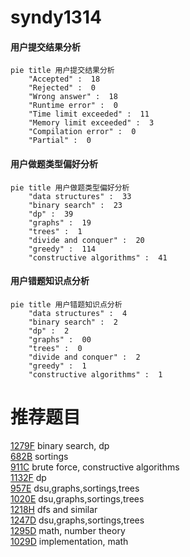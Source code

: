 # syndy1314

<!-- tabs:start -->



#### **用户提交结果分析**

```mermaid
pie title 用户提交结果分析
    "Accepted" :  18
    "Rejected" :  0
    "Wrong answer" :  18
    "Runtime error" :  0
    "Time limit exceeded" :  11
    "Memory limit exceeded" :  3
    "Compilation error" :  0
    "Partial" :  0
```

#### **用户做题类型偏好分析**

```mermaid
pie title 用户做题类型偏好分析
    "data structures" :  33
    "binary search" :  23
    "dp" :  39
    "graphs" :  19
    "trees" :  1
    "divide and conquer" :  20
    "greedy" :  114
    "constructive algorithms" :  41
```
#### **用户错题知识点分析**

```mermaid
pie title 用户错题知识点分析
    "data structures" :  4
    "binary search" :  2
    "dp" :  2
    "graphs" :  00
    "trees" :  0
    "divide and conquer" :  2
    "greedy" :  1
    "constructive algorithms" :  1
```



<!-- tabs:end -->
# 推荐题目
[1279F](https://codeforces.com/contest/1279/problem/F)		binary search,
                        dp		  
[682B](https://codeforces.com/contest/682/problem/B)		sortings		  
[911C](https://codeforces.com/contest/911/problem/C)		brute force,
                        constructive algorithms		  
[1132F](https://codeforces.com/contest/1132/problem/F)		dp		  
[957E](https://codeforces.com/contest/957/problem/E)		dsu,graphs,sortings,trees		  
[1020E](https://codeforces.com/contest/1020/problem/E)		dsu,graphs,sortings,trees		  
[1218H](https://codeforces.com/contest/1218/problem/H)		dfs and similar		  
[1247D](https://codeforces.com/contest/1247/problem/D)		dsu,graphs,sortings,trees		  
[1295D](https://codeforces.com/contest/1295/problem/D)		math,
                        number theory		  
[1029D](https://codeforces.com/contest/1029/problem/D)		implementation,
                        math		  
